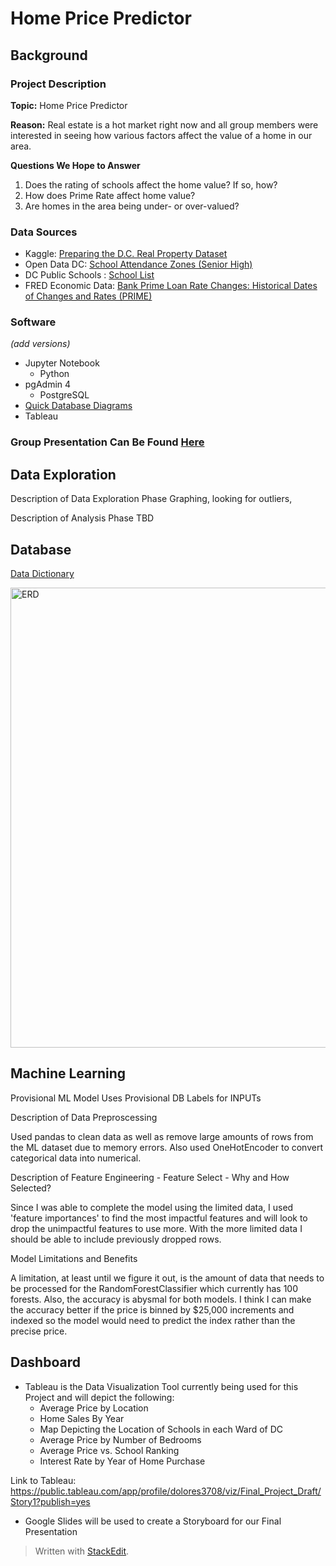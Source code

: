 # Home Price Predictor

## Background
### Project Description
**Topic:** Home Price Predictor

**Reason:** Real estate is a hot market right now and all group members were interested in seeing how various factors affect the value of a home in our area.

**Questions We Hope to Answer**
1. Does the rating of schools affect the home value? If so, how?
2. How does Prime Rate affect home value?
3. Are homes in the area being under- or over-valued?

### Data Sources
- Kaggle: [Preparing the D.C. Real Property Dataset](https://www.kaggle.com/christophercorrea/preparing-the-d-c-real-property-dataset/data)
- Open Data DC: [School Attendance Zones (Senior High)](https://opendata.dc.gov/datasets/DCGIS::school-attendance-zones-senior-high/explore?location=38.891085,-77.020974,12.00&showTable=true)
- DC Public Schools : [School List](https://profiles.dcps.dc.gov/)
- FRED Economic Data: [Bank Prime Loan Rate Changes: Historical Dates of Changes and Rates (PRIME)](https://fred.stlouisfed.org/series/PRIME)

### Software
 *(add versions)*
- Jupyter Notebook
	- Python
- pgAdmin 4
	- PostgreSQL
- [Quick Database Diagrams](https://app.quickdatabasediagrams.com/#/d/qAGqUr)
- Tableau

### Group Presentation Can Be Found [Here](https://docs.google.com/presentation/d/1iFYkaugBKUH1rIhKyagy_23oyhhAb3F-Tw-sqRhbQg0/edit?usp=sharing)

## Data Exploration
Description of Data Exploration Phase
Graphing, looking for outliers,

Description of Analysis Phase
TBD

## Database

[Data Dictionary](https://docs.google.com/spreadsheets/d/1PIofEBS1nXVsO876CufvHLC2uMqvywRX_FMtP_agspc/edit?usp=sharing)

<img width="736" alt="ERD" src="https://user-images.githubusercontent.com/89493488/150467257-ad2a729d-a177-4db0-ab2e-2defd93d64b9.png">

## Machine Learning

Provisional ML Model 
Uses Provisional DB
Labels for INPUTs

Description of Data Preproscessing

Used pandas to clean data as well as remove large amounts of rows from the ML dataset due to memory errors. Also used OneHotEncoder to convert categorical data into numerical.

Description of Feature Engineering - Feature Select - Why and How Selected?

Since I was able to complete the model using the limited data, I used 'feature importances' to find the most impactful features and will look to drop the unimpactful features to use more. With the more limited data I should be able to include previously dropped rows. 

Model Limitations and Benefits

A limitation, at least until we figure it out, is the amount of data that needs to be processed for the RandomForestClassifier which currently has 100 forests. Also, the accuracy is abysmal for both models. I think I can make the accuracy better if the price is binned by $25,000 increments and indexed so the model would need to predict the index rather than the precise price. 

## Dashboard

- Tableau is the Data Visualization Tool currently being used for this Project and will depict the following:
	- Average Price by Location
	- Home Sales By Year
	- Map Depicting the Location of Schools in each Ward of DC
	- Average Price by Number of Bedrooms
	- Average Price vs. School Ranking
	- Interest Rate by Year of Home Purchase

Link to Tableau: https://public.tableau.com/app/profile/dolores3708/viz/Final_Project_Draft/Story1?publish=yes	
 
- Google Slides will be used to create a Storyboard for our Final Presentation

> Written with [StackEdit](https://stackedit.io/).
